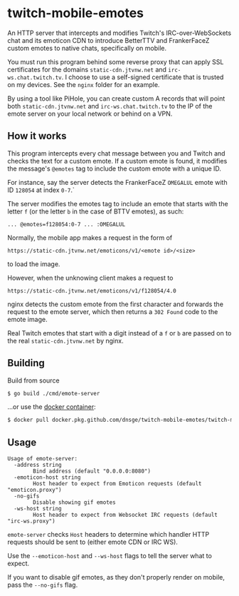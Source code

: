 # twitch-mobile-emotes

An HTTP server that intercepts and modifies Twitch's IRC-over-WebSockets chat and its emoticon CDN to introduce BetterTTV and FrankerFaceZ custom emotes to native chats, specifically on mobile.

You must run this program behind some reverse proxy that can apply SSL certificates for the domains `static-cdn.jtvnw.net` and `irc-ws.chat.twitch.tv`. I choose to use a self-signed certificate that is trusted on my devices. See the `nginx` folder for an example.

By using a tool like PiHole, you can create custom A records that will point both `static-cdn.jtvnw.net` and `irc-ws.chat.twitch.tv` to the IP of the emote server on your local network or behind on a VPN.

## How it works

This program intercepts every chat message between you and Twitch and checks the text for a custom emote. If a custom emote is found, it modifies the message's `@emotes` tag to include the custom emote with a unique ID.

For instance, say the server detects the FrankerFaceZ `OMEGALUL` emote with ID `128054` at index `0-7`.`

The server modifies the emotes tag to include an emote that starts with the letter `f` (or the letter `b` in the case of BTTV emotes), as such:

`... @emotes=f128054:0-7 ... :OMEGALUL`

Normally, the mobile app makes a request in the form of 

`https://static-cdn.jtvnw.net/emoticons/v1/<emote id>/<size>` 

to load the image. 

However, when the unknowing client makes a request to 

`https://static-cdn.jtvnw.net/emoticons/v1/f128054/4.0`

nginx detects the custom emote from the first character and forwards the request to the emote server, which then returns a `302 Found` code to the emote image.

Real Twitch emotes that start with a digit instead of a `f` or `b` are passed on to the real `static-cdn.jtvnw.net` by nginx.

## Building

Build from source
```bash
$ go build ./cmd/emote-server
```
...or use the [docker container](https://github.com/dnsge/twitch-mobile-emotes/packages/531933):
```bash
$ docker pull docker.pkg.github.com/dnsge/twitch-mobile-emotes/twitch-mobile-emotes:latest
```

## Usage

```
Usage of emote-server:
  -address string
    	Bind address (default "0.0.0.0:8080")
  -emoticon-host string
    	Host header to expect from Emoticon requests (default "emoticon.proxy")
  -no-gifs
    	Disable showing gif emotes
  -ws-host string
    	Host header to expect from Websocket IRC requests (default "irc-ws.proxy")
```

`emote-server` checks `Host` headers to determine which handler HTTP requests should be sent to (either emote CDN or IRC WS). 

Use the `--emoticon-host` and `--ws-host` flags to tell the server what to expect.

If you want to disable gif emotes, as they don't properly render on mobile, pass the `--no-gifs` flag.